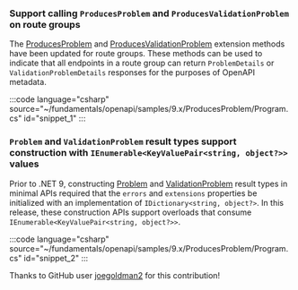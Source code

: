<!-- Add this include to the OpenAPI section
[!INCLUDE[](~/release-notes/aspnetcore-9/includes/prob_validation.md)]
-->
### Support calling `ProducesProblem` and `ProducesValidationProblem` on route groups

The [ProducesProblem](/dotnet/api/microsoft.aspnetcore.http.openapiroutehandlerbuilderextensions.producesproblem) and [ProducesValidationProblem](/dotnet/api/microsoft.aspnetcore.http.openapiroutehandlerbuilderextensions.producesvalidationproblem) extension methods have been updated for route groups. These methods can be used to indicate that all endpoints in a route group can return `ProblemDetails` or `ValidationProblemDetails` responses for the purposes of OpenAPI metadata.

:::code language="csharp" source="~/fundamentals/openapi/samples/9.x/ProducesProblem/Program.cs" id="snippet_1" :::

### `Problem` and `ValidationProblem` result types support construction with `IEnumerable<KeyValuePair<string, object?>>` values

Prior to .NET 9, constructing [Problem](/dotnet/api/microsoft.aspnetcore.http.typedresults.problem) and [ValidationProblem](/dotnet/api/microsoft.aspnetcore.http.typedresults.validationproblem) result types in minimal APIs required that the `errors` and `extensions` properties be initialized with an implementation of `IDictionary<string, object?>`. In this release, these construction APIs support overloads that consume `IEnumerable<KeyValuePair<string, object?>>`.

:::code language="csharp" source="~/fundamentals/openapi/samples/9.x/ProducesProblem/Program.cs" id="snippet_2" :::

Thanks to GitHub user [joegoldman2](https://github.com/joegoldman2) for this contribution!
